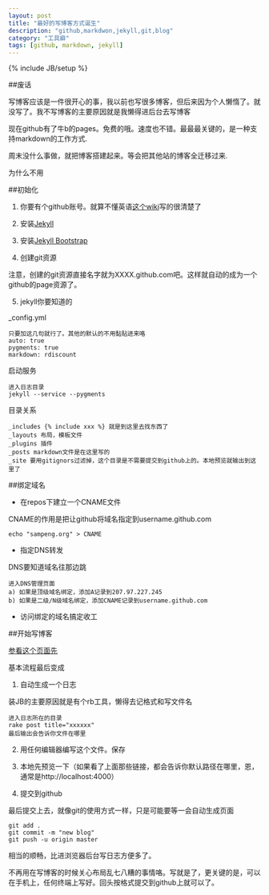 ```yaml
---
layout: post
title: "最好的写博客方式诞生"
description: "github,markdwon,jekyll,git,blog"
category: "工具癖"
tags: [github, markdown, jekyll]
---
```

{% include JB/setup %}

##废话

写博客应该是一件很开心的事，我以前也写很多博客，但后来因为个人懒惰了。就没写了。我不写博客的主要原因就是我懒得进后台去写博客

现在github有了牛b的pages。免费的哦。速度也不错。最最最关键的，是一种支持markdown的工作方式.

周末没什么事做，就把博客搭建起来。等会把其他站的博客全迁移过来.

为什么不用

##初始化

1. 你要有个github账号。就算不懂英语[这个wiki][1]写的很清楚了

2. 安装[Jekyll][2]

3. 安装[Jekyll Bootstrap][3]

4. 创建git资源

注意，创建的git资源直接名字就为XXXX.github.com吧。这样就自动的成为一个github的page资源了。

5. jekyll你要知道的

_config.yml
    
    只要加这几句就行了。其他的默认的不用黏贴进来咯
    auto: true
    pygments: true
    markdown: rdiscount

启动服务
    
    进入日志目录
    jekyll --service --pygments

目录关系
    
    _includes {% include xxx %} 就是到这里去找东西了
    _layouts 布局，模板文件
    _plugins 插件
    _posts markdown文件是在这里写的
    _site 要用gitignors过滤掉，这个目录是不需要提交到github上的。本地预览就输出到这里了


##绑定域名

* 在repos下建立一个CNAME文件

CNAME的作用是把让github将域名指定到username.github.com
     
    echo "sampeng.org" > CNAME

* 指定DNS转发

DNS要知道域名往那边跳
    
    进入DNS管理页面
    a) 如果是顶级域名绑定，添加A记录到207.97.227.245
    b) 如果是二级/N级域名绑定，添加CNAME记录到username.github.com

* 访问绑定的域名搞定收工


##开始写博客

[参看这个页面先][4]

基本流程最后变成

1. 自动生成一个日志

装JB的主要原因就是有个rb工具，懒得去记格式和写文件名

    进入日志所在的目录
    rake post title="xxxxxx"
    最后输出会告诉你文件在哪里

2. 用任何编辑器编写这个文件。保存

3. 本地先预览一下（如果看了上面那些链接，都会告诉你默认路径在哪里，恩，通常是http://localhost:4000）

5. 提交到github

最后提交上去，就像git的使用方式一样，只是可能要等一会自动生成页面

    git add .
    git commit -m "new blog"
    git push -u origin master

相当的顺畅，比进浏览器后台写日志方便多了。

不再用在写博客的时候关心布局乱七八糟的事情咯。写就是了，更关键的是，可以在手机上，任何终端上写好。回头按格式提交到github上就可以了。


[1]: http://help.github.com/mac-set-up-git/
[2]: https://github.com/mojombo/jekyll/wiki/Install
[3]: http://jekyllbootstrap.com/index.html#start-now
[4]: http://jekyllbootstrap.com/usage/jekyll-quick-start.html
